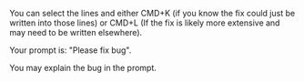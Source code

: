 You can select the lines and either CMD+K (if you know the fix could just be written into those lines) or CMD+L (If the fix is likely more extensive and may need to be written elsewhere).

Your prompt is: "Please fix bug".

You may explain the bug in the prompt.